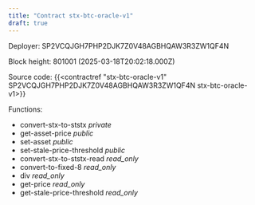 ```yaml
---
title: "Contract stx-btc-oracle-v1"
draft: true
---
```

Deployer: SP2VCQJGH7PHP2DJK7Z0V48AGBHQAW3R3ZW1QF4N


 



Block height: 801001 (2025-03-18T20:02:18.000Z)

Source code: {{<contractref "stx-btc-oracle-v1" SP2VCQJGH7PHP2DJK7Z0V48AGBHQAW3R3ZW1QF4N stx-btc-oracle-v1>}}

Functions:

* convert-stx-to-ststx _private_
* get-asset-price _public_
* set-asset _public_
* set-stale-price-threshold _public_
* convert-stx-to-ststx-read _read_only_
* convert-to-fixed-8 _read_only_
* div _read_only_
* get-price _read_only_
* get-stale-price-threshold _read_only_
